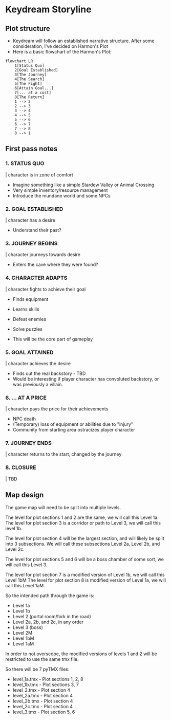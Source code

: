 # Keydream Storyline

## Plot structure

- Keydream will follow an established narrative structure. After some consideration, I've decided on Harmon's Plot
- Here is a basic flowchart of the Harmon's Plot:

``` mermaid
flowchart LR
    1[Status Quo]
    2[Goal Established]
    3[The Journey]
    4[The Search]
    5[The Fight]
    6[Attain Goal...]
    7[... at a cost]
    8[The Return]
    1 --> 2
    2 --> 3
    3 --> 4
    4 --> 5
    5 --> 6
    6 --> 7
    7 --> 8
    8 --> 1
```

## First pass notes

### 1. STATUS QUO

| character is in zone of comfort

- Imagine something like a simple Stardew Valley or Animal Crossing
- Very simple inventory/resource management
- Introduce the mundane world and some NPCs

### 2. GOAL ESTABLISHED

| character has a desire

- Understand their past?

### 3. JOURNEY BEGINS

| character journeys towards desire

- Enters the cave where they were found?

### 4. CHARACTER ADAPTS

| character fights to achieve their goal

- Finds equipment
- Learns skills
- Defeat enemies
- Solve puzzles

- This will be the core part of gameplay

### 5. GOAL ATTAINED

| character achieves the desire

- Finds out the real backstory - TBD
- Would be interesting if player character has convoluted backstory, or was previously a villain.

### 6. ... AT A PRICE

| character pays the price for their achievements

- NPC death
- (Temporary) loss of equipment or abilities due to "injury"
- Community from starting area ostracizes player character

### 7. JOURNEY ENDS

| character returns to the start, changed by the journey

### 8. CLOSURE

| TBD

## Map design

The game map will need to be split into multiple levels.

The level for plot sections 1 and 2 are the same, we will call this Level 1a.
The level for plot section 3 is a corridor or path to Level 3, we will call this level 1b.

The level for plot section 4 will be the largest section, and will likely be split into 3 subsections.
We will call these subsections Level 2a, Level 2b, and Level 2c.

The level for plot sections 5 and 6 will be a boss chamber of some sort, we will call this Level 3.

The level for plot section 7 is a modified version of Level 1b, we will call this Level 1bM
The level for plot section 8 is modified version of Level 1a, we will call this Level 1aM.

So the intended path through the game is:

- Level 1a
- Level 1b
- Level 2 (portal room/fork in the road)
- Level 2a, 2b, and 2c, in any order
- Level 3 (boss)
- Level 2M
- Level 1bM
- Level 1aM

In order to not overscope, the modified versions of levels 1 and 2 will be restricted to use the same tmx file.

So there will be 7 pyTMX files:

- level_1a.tmx - Plot sections 1, 2, 8
- level_1b.tmx - Plot sections 3, 7
- level_2.tmx  - Plot section 4
- level_2a.tmx - Plot section 4
- level_2b.tmx - Plot section 4
- level_2c.tmx - Plot section 4
- level_3.tmx  - Plot section 5, 6
